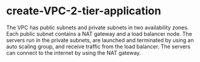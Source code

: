 # create-VPC-2-tier-application


The VPC has public subnets and private subnets in two availability zones.
Each public subnet contains a NAT gateway and a load balancer node.
The servers run in the private subnets, are launched and terminated by using an auto scaling group, and receive traffic from the load balancer.
The servers can connect to the internet by using the NAT gateway.
